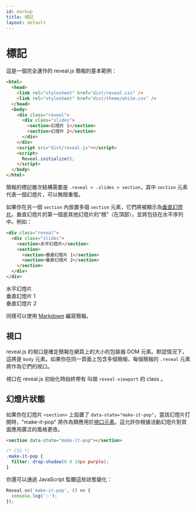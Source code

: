 ```yaml
---
id: markup
title: 標記
layout: default
---
```


# 標記

這是一個完全運作的 reveal.js 簡報的基本範例：

```html
<html>
  <head>
    <link rel="stylesheet" href="dist/reveal.css" />
    <link rel="stylesheet" href="dist/theme/white.css" />
  </head>
  <body>
    <div class="reveal">
      <div class="slides">
        <section>幻燈片 1</section>
        <section>幻燈片 2</section>
      </div>
    </div>
    <script src="dist/reveal.js"></script>
    <script>
      Reveal.initialize();
    </script>
  </body>
</html>
```

簡報的標記層次結構需要是 `.reveal > .slides > section`，其中 `section` 元素代表一個幻燈片，可以無限重復。

如果你在另一個 `section` 內放置多個 `section` 元素，它們將被顯示為[垂直幻燈片](/zh-hant/vertical-slides/)。垂直幻燈片的第一個是其他幻燈片的“根”（在頂部），並將包括在水平序列中。例如：

```html
<div class="reveal">
  <div class="slides">
    <section>水平幻燈片</section>
    <section>
      <section>垂直幻燈片 1</section>
      <section>垂直幻燈片 2</section>
    </section>
  </div>
</div>
```

<div class="reveal reveal-example">
  <div class="slides">
    <section>水平幻燈片</section>
    <section>
      <section>垂直幻燈片 1</section>
      <section>垂直幻燈片 2</section>
    </section>
  </div>
</div>

同樣可以使用 [Markdown](/zh-hant/markdown/) 編寫簡報。

## 視口

reveal.js 的視口是確定簡報在網頁上的大小的包裝器 DOM 元素。默認情況下，這將是 `body` 元素。如果你在同一頁面上包含多個簡報，每個簡報的 `.reveal` 元素將作為它們的視口。

視口在 reveal.js 初始化時始終帶有 叫做 `reveal-viewport` 的 class 。

## 幻燈片狀態

如果你在幻燈片 `<section>` 上設置了 `data-state="make-it-pop"`，當該幻燈片打開時，"make-it-pop" 將作為類應用於[視口元素](#viewport)。這允許你根據活動幻燈片對頁面應用廣泛的風格更改。

```html
<section data-state="make-it-pop"></section>
```

```css
/* CSS */
.make-it-pop {
  filter: drop-shadow(0 0 10px purple);
}
```

你還可以通過 JavaScript 監聽這些狀態變化：

```javascript
Reveal.on('make-it-pop', () => {
  console.log('✨');
});
```
